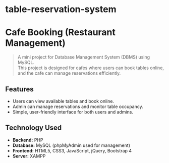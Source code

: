 # table-reservation-system
# Cafe Booking (Restaurant Management)

> A mini project for Database Management System (DBMS) using MySQL.  
> This project is designed for cafes where users can book tables online, and the cafe can manage reservations efficiently.

## Features

- Users can view available tables and book online.
- Admin can manage reservations and monitor table occupancy.
- Simple, user-friendly interface for both users and admins.

## Technology Used

- **Backend:** PHP  
- **Database:** MySQL (phpMyAdmin used for management)  
- **Frontend:** HTML5, CSS3, JavaScript, jQuery, Bootstrap 4  
- **Server:** XAMPP
